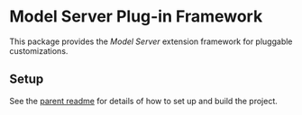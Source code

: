 # Model Server Plug-in Framework

This package provides the _Model Server_ extension framework for pluggable customizations.

## Setup

See the [parent readme](../../README.md) for details of how to set up and build the project.
